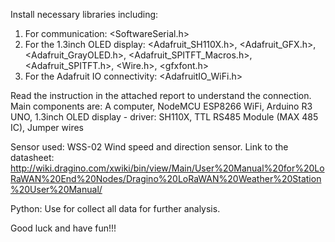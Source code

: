Install necessary libraries including:
  1. For communication: <SoftwareSerial.h> 
  2. For the 1.3inch OLED display: <Adafruit_SH110X.h>, <Adafruit_GFX.h>, <Adafruit_GrayOLED.h>, <Adafruit_SPITFT_Macros.h>, <Adafruit_SPITFT.h>, <Wire.h>, <gfxfont.h>
  3. For the Adafruit IO connectivity: <AdafruitIO_WiFi.h>

Read the instruction in the attached report to understand the connection. Main components are: A computer, NodeMCU ESP8266 WiFi, Arduino R3 UNO, 1.3inch OLED display - driver: SH110X, TTL RS485 Module (MAX 485 IC), Jumper wires

Sensor used: WSS-02 Wind speed and direction sensor. Link to the datasheet: http://wiki.dragino.com/xwiki/bin/view/Main/User%20Manual%20for%20LoRaWAN%20End%20Nodes/Dragino%20LoRaWAN%20Weather%20Station%20User%20Manual/

Python: Use for collect all data for further analysis.

Good luck and have fun!!!
